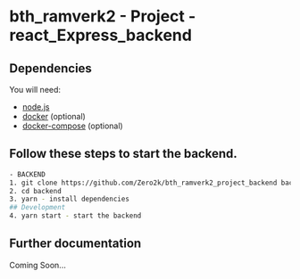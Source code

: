 # bth_ramverk2 - Project - react_Express_backend

## Dependencies

You will need:
 * [node.js](https://nodejs.org/en/)
 * [docker](https://docs.docker.com/engine/installation/) (optional)
 * [docker-compose](https://docs.docker.com/compose/install/) (optional)

## Follow these steps to start the backend.
```bash
- BACKEND
1. git clone https://github.com/Zero2k/bth_ramverk2_project_backend backend
2. cd backend
3. yarn - install dependencies
## Development
4. yarn start - start the backend
```

## Further documentation

Coming Soon...
